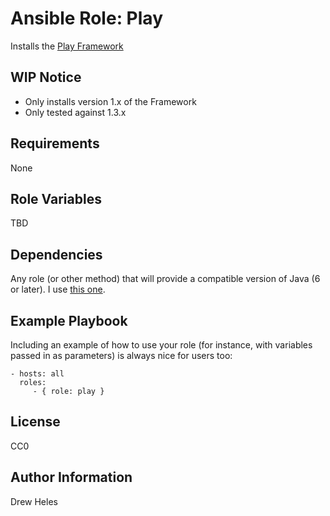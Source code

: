 Ansible Role: Play
=========

Installs the [Play Framework](https://playframework.com/)


WIP Notice
----------

* Only installs version 1.x of the Framework
* Only tested against 1.3.x


Requirements
------------

None


Role Variables
--------------

TBD


Dependencies
------------

Any role (or other method) that will provide a compatible version of Java (6 or later). I use [this one](https://github.com/dheles/ansible-role-java).


Example Playbook
----------------

Including an example of how to use your role (for instance, with variables passed in as parameters) is always nice for users too:

    - hosts: all
      roles:
         - { role: play }


License
-------

CC0


Author Information
------------------

Drew Heles
